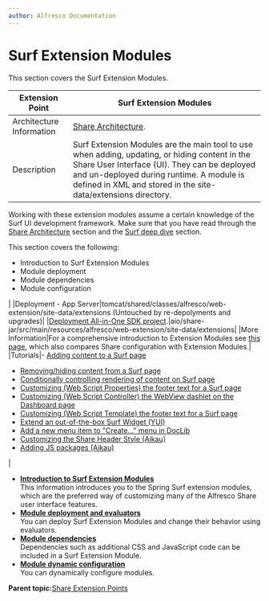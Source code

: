 ```yaml
---
author: Alfresco Documentation
---
```


# Surf Extension Modules

This section covers the Surf Extension Modules.

|Extension Point|Surf Extension Modules|
|---------------|----------------------|
|Architecture Information|[Share Architecture](dev-extensions-share-architecture-extension-points.md).|
|Description|Surf Extension Modules are the main tool to use when adding, updating, or hiding content in the Share User Interface \(UI\). They can be deployed and un-deployed during runtime. A module is defined in XML and stored in the site-data/extensions directory.

 Working with these extension modules assume a certain knowledge of the Surf UI development framework. Make sure that you have read through the [Share Architecture](dev-extensions-share-architecture-extension-points.md) section and the [Surf deep dive](surf-fwork-intro.md) section.

 This section covers the following:

-   Introduction to Surf Extension Modules
-   Module deployment
-   Module dependencies
-   Module configuration

|
|Deployment - App Server|tomcat/shared/classes/alfresco/web-extension/site-data/extensions \(Untouched by re-depolyments and upgrades\)|
|[Deployment All-in-One SDK project](sdk-getting-started.md).|aio/share-jar/src/main/resources/alfresco/web-extension/site-data/extensions|
|More Information|For a comprehensive introduction to Extension Modules see [this page](dev-extensions-share-surf-extension-modules-introduction.md), which also compares Share configuration with Extension Modules.|
|Tutorials|-   [Adding content to a Surf page](../tasks/dev-extensions-share-tutorials-add-content.md)
-   [Removing/hiding content from a Surf page](../tasks/dev-extensions-share-tutorials-hide-content.md)
-   [Conditionally controlling rendering of content on Surf page](../tasks/dev-extensions-share-tutorials-subcomponent-evals.md)
-   [Customizing \(Web Script Properties\) the footer text for a Surf page](../tasks/dev-extensions-share-tutorials-i18n-customize.md)
-   [Customizing \(Web Script Controller\) the WebView dashlet on the Dashboard page](../tasks/dev-extensions-share-tutorials-js-customize.md)
-   [Customizing \(Web Script Template\) the footer text for a Surf page](../tasks/dev-extensions-share-tutorials-fm-temp-customize.md)
-   [Extend an out-of-the-box Surf Widget \(YUI\)](../tasks/dev-extensions-share-tutorials-customizing-widget-instantiation.md)
-   [Add a new menu item to "Create..." menu in DocLib](../tasks/dev-extensions-share-tutorials-add-menuitem-create-menu.md)
-   [Customizing the Share Header Style \(Aikau\)](../tasks/dev-extensions-share-tutorials-customize-header-style.md)
-   [Adding JS packages \(Aikau\)](../tasks/dev-extensions-share-tutorials-amd-packages-via-extension.md)

|

-   **[Introduction to Surf Extension Modules](../concepts/dev-extensions-share-surf-extension-modules-introduction.md)**  
This information introduces you to the Spring Surf extension modules, which are the preferred way of customizing many of the Alfresco Share user interface features.
-   **[Module deployment and evaluators](../concepts/dev-extensions-share-module-deployment.md)**  
You can deploy Surf Extension Modules and change their behavior using evaluators.
-   **[Module dependencies](../concepts/dev-extensions-share-module-dependencies.md)**  
Dependencies such as additional CSS and JavaScript code can be included in a Surf Extension Module.
-   **[Module dynamic configuration](../concepts/dev-extensions-share-module-dynamic-configuration.md)**  
You can dynamically configure modules.

**Parent topic:**[Share Extension Points](../concepts/dev-extensions-share-extension-points-introduction.md)

